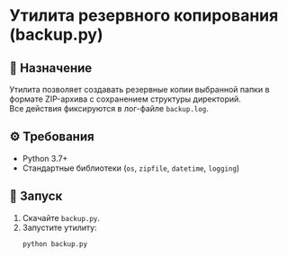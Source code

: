 # Утилита резервного копирования (backup.py)

## 📌 Назначение
Утилита позволяет создавать резервные копии выбранной папки в формате ZIP-архива с сохранением структуры директорий.  
Все действия фиксируются в лог-файле `backup.log`.

## ⚙️ Требования
- Python 3.7+
- Стандартные библиотеки (`os`, `zipfile`, `datetime`, `logging`)

## 🚀 Запуск
1. Скачайте `backup.py`.
2. Запустите утилиту:
   ```bash
   python backup.py